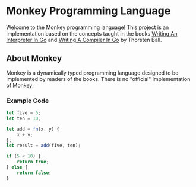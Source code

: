 # Monkey Programming Language

Welcome to the Monkey programming language! This project is an implementation based on the concepts taught in the books [Writing An Interpreter In Go](https://interpreterbook.com/) and [Writing A Compiler In Go](https://compilerbook.com/) by Thorsten Ball. 

## About Monkey

Monkey is a dynamically typed programming language designed to be implemented by readers of the books. There is no "official" implementation of Monkey; 

### Example Code

```js
let five = 5;
let ten = 10;

let add = fn(x, y) {
    x + y;
};
let result = add(five, ten);

if (5 < 10) {
    return true;
} else {
    return false;
}
```

